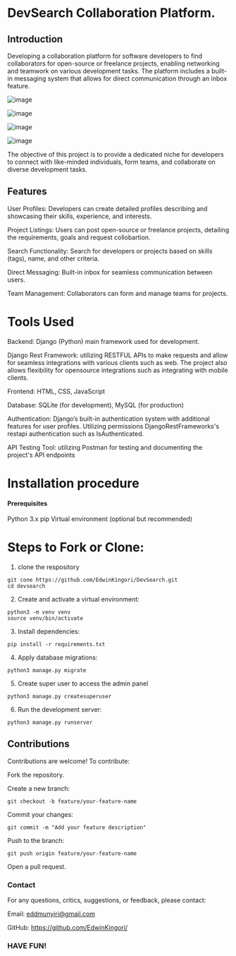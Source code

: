 # DevSearch Collaboration Platform.

## Introduction
Developing a collaboration platform for software developers to find collaborators for open-source or freelance projects, enabling networking and teamwork on various development tasks. The platform includes a built-in messaging system that allows for direct communication through an inbox feature.

![image](https://github.com/user-attachments/assets/c94dad3b-3e2e-477f-958a-f0b5181d0de4)

![image](https://github.com/user-attachments/assets/103661ee-30ca-44e6-8ffe-8b0269b448c0)

![image](https://github.com/user-attachments/assets/69e9afef-0f82-49d0-b1a8-340088a62989)



![image](https://github.com/user-attachments/assets/cc0cafc6-5849-46d2-9ebc-29ab171ce77e)


The objective of this project is to provide a dedicated niche for developers to connect with like-minded individuals, form teams, and collaborate on diverse development tasks.

## Features

User Profiles: Developers can create detailed profiles describing and showcasing their skills, experience, and interests.

Project Listings: Users can post open-source or freelance projects, detailing the requirements, goals and request collobartion.

Search Functionality: Search for developers or projects based on skills (tags), name, and other criteria.

Direct Messaging: Built-in inbox for seamless communication between users.

Team Management: Collaborators can form and manage teams for projects.

# Tools Used

Backend: Django (Python) main framework used for development.

Django Rest Framework: utilizing RESTFUL APIs to make requests and allow for seamless integrations with various clients such as web. The project also allows flexibility for opensource integrations such as integrating with mobile clients.  

Frontend: HTML, CSS, JavaScript

Database: SQLite (for development), MySQL (for production)

Authentication: Django’s built-in authentication system with additional features for user profiles. Utilizing permissions DjangoRestFrameworks's restapi authentication such as IsAuthenticated. 

API Testing Tool: utilizing Postman for testing and documenting the project's API endpoints

# Installation procedure

#### Prerequisites

Python 3.x
pip
Virtual environment (optional but recommended)

# Steps to Fork or Clone: 

  1. clone the respository
     
    git cone https://github.com/EdwinKingori/DevSearch.git
    cd devsearch
     
  2. Create and activate a virtual environment:
     
    python3 -m venv venv
    source venv/bin/activate
    
  3. Install dependencies:

    pip install -r requirements.txt

  4. Apply database migrations:

    python3 manage.py migrate

  5. Create super user to access the admin panel

    python3 manage.py createsuperuser
    
  6. Run the development server:

    python3 manage.py runserver

## Contributions

Contributions are welcome! To contribute:

Fork the repository.

Create a new branch:

    git checkout -b feature/your-feature-name

Commit your changes:

    git commit -m "Add your feature description"

Push to the branch:

    git push origin feature/your-feature-name

Open a pull request.

### Contact

  For any questions, critics, suggestions, or feedback, please contact:

Email: eddmunyiri@gmail.com

GitHub: https://github.com/EdwinKingori/

### HAVE FUN!
